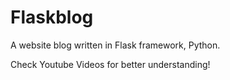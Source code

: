# Flaskblog
A website blog written in Flask framework, Python.

Check Youtube Videos <link> for better understanding!
